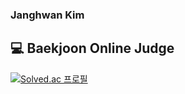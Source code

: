 ### Janghwan Kim

<!--
**wodeyuzhou/wodeyuzhou** is a ✨ _special_ ✨ repository because its `README.md` (this file) appears on your GitHub profile.

Here are some ideas to get you started:


-->
## 💻 Baekjoon Online Judge
<!-- 여기에 자신의 백준 온라인 저지 티어를 삽입하세요. -->
[![Solved.ac
프로필](http://mazassumnida.wtf/api/v2/generate_badge?boj=wodeyuzhou)](https://solved.ac/wodeyuzhou)
